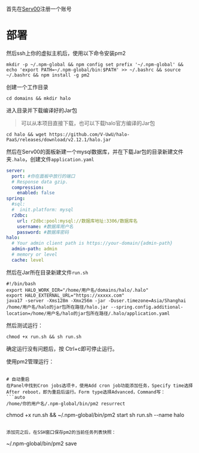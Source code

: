 首先在[Serv00](https://www.serv00.com)注册一个账号

# 部署
然后ssh上你的虚拟主机后，使用以下命令安装pm2
```auto
mkdir -p ~/.npm-global && npm config set prefix '~/.npm-global' && echo 'export PATH=~/.npm-global/bin:$PATH' >> ~/.bashrc && source ~/.bashrc && npm install -g pm2
```

创建一个工作目录
```auto
cd domains && mkdir halo
```

进入目录并下载编译好的Jar包
> 可以从本项目直接下载，也可以下载halo官方编译的Jar包
```auto
cd halo && wget https://github.com/V-UwU/halo-PaaS/releases/download/v2.12.1/halo.jar
```
然后在Serv00的面板新建一个mysql数据库，并在下载Jar包的目录新建文件夹`.halo`，创建文件`application.yaml`
```yaml
server:
  port: #你在面板中放行的端口
  # Response data gzip.
  compression:
    enabled: false
spring:
  #sql:
  #  init.platform: mysql
  r2dbc:
    url: r2dbc:pool:mysql://数据库地址:3306/数据库名
    username: #数据库用户名
    password: #数据库密码
halo:
  # Your admin client path is https://your-domain/{admin-path}
  admin-path: admin
  # memory or level
  cache: level
```

然后在Jar所在目录新建文件`run.sh`
```auto
#!/bin/bash
export HALO_WORK_DIR="/home/用户名/domains/halo/.halo"
export HALO_EXTERNAL_URL="https://xxxxx.com"
java17 -server -Xms128m -Xmx256m -jar -Duser.timezone=Asia/Shanghai /home/用户名/halo的jar包所在路径/halo.jar --spring.config.additional-location=/home/用户名/halo的jar包所在路径/.halo/application.yaml
```
然后测试运行：
```
chmod +x run.sh && sh run.sh
```
确定运行没有问题后，按 Ctrl+c即可停止运行。

使用pm2管理运行：
```

# 自动重启
在Panel中找到Cron jobs选项卡，使用Add cron job功能添加任务，Specify time选择After reboot，即为重启后运行。Form type选择Advanced，Command写：
```auto
/home/你的用户名/.npm-global/bin/pm2 resurrect
```
chmod +x run.sh && ~/.npm-global/bin/pm2 start sh run.sh --name halo
```

添加完之后，在SSH窗口保存pm2的当前任务列表快照：
```
~/.npm-global/bin/pm2 save
```
